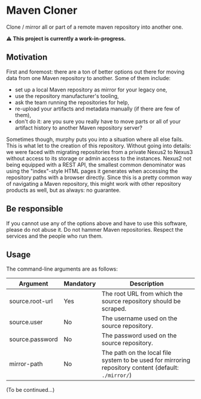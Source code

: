 Maven Cloner
============

Clone / mirror all or part of a remote maven repository into another one.

**⚠️ This project is currently a work-in-progress.**

## Motivation

First and foremost: there are a ton of better options out there for moving data from one Maven repository to another. Some of them include:

* set up a local Maven repository as mirror for your legacy one,
* use the repository manufacturer's tooling,
* ask the team running the repositories for help,
* re-upload your artifacts and metadata manually (if there are few of them),
* don't do it: are you sure you really have to move parts or all of your artifact history to another Maven repository server?

Sometimes though, murphy puts you into a situation where all else fails. This is what let to the creation of this repository. Without going into details: we were faced with migrating repositories from a private Nexus2 to Nexus3 without access to its storage or admin access to the instances. Nexus2 not being equipped with a REST API, the smallest common denominator was using the "index"-style HTML pages it generates when accessing the repository paths with a browser directly. Since this is a pretty common way of navigating a Maven repository, this might work with other repository products as well, but as always: no guarantee.

## Be responsible

If you cannot use any of the options above and have to use this software, please do not abuse it. Do not hammer Maven repositories. Respect the services and the people who run them.

## Usage

The command-line arguments are as follows:

Argument        | Mandatory | Description
----------------|-----------|---------------
source.root-url | Yes | The root URL from which the source repository should be scraped.
source.user     | No  | The username used on the source repository.
source.password | No  | The password used on the source repository.
mirror-path     | No  | The path on the local file system to be used for mirroring repository content (default: `./mirror/`)

(To be continued...)